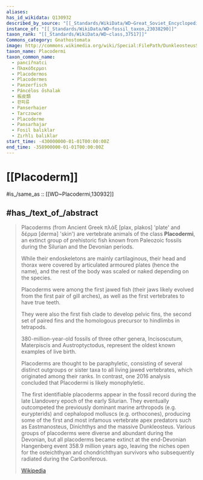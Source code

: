 ```yaml
---
aliases:
has_id_wikidata: Q130932
described_by_source: "[[_Standards/WikiData/WD~Great_Soviet_Encyclopedia_(1926_1947),20078554]]"
instance_of: "[[_Standards/WikiData/WD~fossil_taxon,23038290]]"
taxon_rank: "[[_Standards/WikiData/WD~class,37517]]"
Commons_category: Gnathostomata
image: http://commons.wikimedia.org/wiki/Special:FilePath/DunkleosteusSannoble.JPG
taxon_name: Placodermi
taxon_common_name:
  - pancířnatci
  - Πλακόδερμοι
  - Placodermos
  - Placodermes
  - Panzerfisch
  - Páncélos őshalak
  - 板皮類
  - 판피류
  - Panserhaier
  - Tarczowce
  - Placoderme
  - Pansarhajar
  - Fosil balıklar
  - Zırhlı balıklar
start_time: -430000000-01-01T00:00:00Z
end_time: -358900000-01-01T00:00:00Z
---
```


# [[Placoderm]] 

#is_/same_as :: [[WD~Placodermi,130932]] 

## #has_/text_of_/abstract 

> Placoderms (from Ancient Greek πλάξ [plax, plakos] 'plate' and δέρμα [derma] 'skin') 
> are vertebrate animals of the class **Placodermi**, 
> an extinct group of prehistoric fish known from Paleozoic fossils 
> during the Silurian and the Devonian periods. 
> 
> While their endoskeletons are mainly cartilaginous, 
> their head and thorax were covered by articulated armoured plates (hence the name), 
> and the rest of the body was scaled or naked depending on the species.
>
> Placoderms were among the first jawed fish 
> (their jaws likely evolved from the first pair of gill arches), 
> as well as the first vertebrates to have true teeth. 
> 
> They were also the first fish clade to develop pelvic fins, the second set of paired fins 
> and the homologous precursor to hindlimbs in tetrapods. 
> 
> 380-million-year-old fossils of three other genera, Incisoscutum, Materpiscis 
> and Austroptyctodus, represent the oldest known examples of live birth.
>
> Placoderms are thought to be paraphyletic, consisting of several distinct outgroups or sister taxa to all living jawed vertebrates, which originated among their ranks. In contrast, one 2016 analysis concluded that Placodermi is likely monophyletic.
>
> The first identifiable placoderms appear in the fossil record during the late Llandovery epoch of the early Silurian. They eventually outcompeted the previously dominant marine arthropods (e.g. eurypterids) and cephalopod molluscs (e.g. orthocones), producing some of the first and most infamous vertebrate apex predators such as Eastmanosteus, Dinichthys and the massive Dunkleosteus. Various groups of placoderms were diverse and abundant during the Devonian, but all placoderms became extinct at the end-Devonian Hangenberg event 358.9 million years ago, leaving the niches open for the osteichthyan and chondrichthyan survivors who subsequently radiated during the Carboniferous.
>
> [Wikipedia](https://en.wikipedia.org/wiki/Placoderm) 


